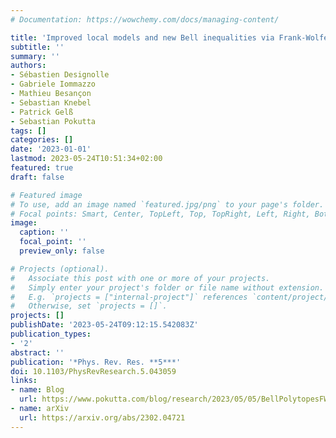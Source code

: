 ```yaml
---
# Documentation: https://wowchemy.com/docs/managing-content/

title: 'Improved local models and new Bell inequalities via Frank-Wolfe algorithms'
subtitle: ''
summary: ''
authors:
- Sébastien Designolle
- Gabriele Iommazzo
- Mathieu Besançon
- Sebastian Knebel
- Patrick Gelß
- Sebastian Pokutta
tags: []
categories: []
date: '2023-01-01'
lastmod: 2023-05-24T10:51:34+02:00
featured: true
draft: false

# Featured image
# To use, add an image named `featured.jpg/png` to your page's folder.
# Focal points: Smart, Center, TopLeft, Top, TopRight, Left, Right, BottomLeft, Bottom, BottomRight.
image:
  caption: ''
  focal_point: ''
  preview_only: false

# Projects (optional).
#   Associate this post with one or more of your projects.
#   Simply enter your project's folder or file name without extension.
#   E.g. `projects = ["internal-project"]` references `content/project/deep-learning/index.md`.
#   Otherwise, set `projects = []`.
projects: []
publishDate: '2023-05-24T09:12:15.542083Z'
publication_types:
- '2'
abstract: ''
publication: '*Phys. Rev. Res. **5***'
doi: 10.1103/PhysRevResearch.5.043059
links:
- name: Blog
  url: https://www.pokutta.com/blog/research/2023/05/05/BellPolytopesFW.html
- name: arXiv
  url: https://arxiv.org/abs/2302.04721
---
```

